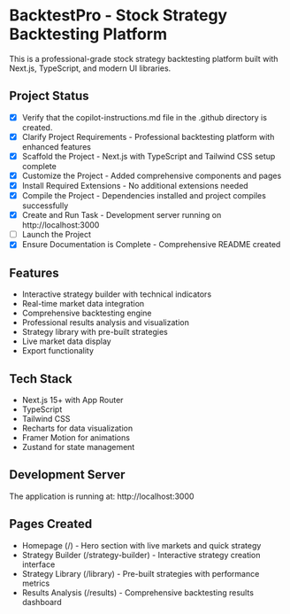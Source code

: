 # BacktestPro - Stock Strategy Backtesting Platform

This is a professional-grade stock strategy backtesting platform built with Next.js, TypeScript, and modern UI libraries.

## Project Status
- [x] Verify that the copilot-instructions.md file in the .github directory is created.
- [x] Clarify Project Requirements - Professional backtesting platform with enhanced features
- [x] Scaffold the Project - Next.js with TypeScript and Tailwind CSS setup complete
- [x] Customize the Project - Added comprehensive components and pages
- [x] Install Required Extensions - No additional extensions needed
- [x] Compile the Project - Dependencies installed and project compiles successfully
- [x] Create and Run Task - Development server running on http://localhost:3000
- [ ] Launch the Project
- [x] Ensure Documentation is Complete - Comprehensive README created

## Features
- Interactive strategy builder with technical indicators
- Real-time market data integration
- Comprehensive backtesting engine
- Professional results analysis and visualization
- Strategy library with pre-built strategies
- Live market data display
- Export functionality

## Tech Stack
- Next.js 15+ with App Router
- TypeScript
- Tailwind CSS
- Recharts for data visualization
- Framer Motion for animations
- Zustand for state management

## Development Server
The application is running at: http://localhost:3000

## Pages Created
- Homepage (/) - Hero section with live markets and quick strategy
- Strategy Builder (/strategy-builder) - Interactive strategy creation interface
- Strategy Library (/library) - Pre-built strategies with performance metrics
- Results Analysis (/results) - Comprehensive backtesting results dashboard
